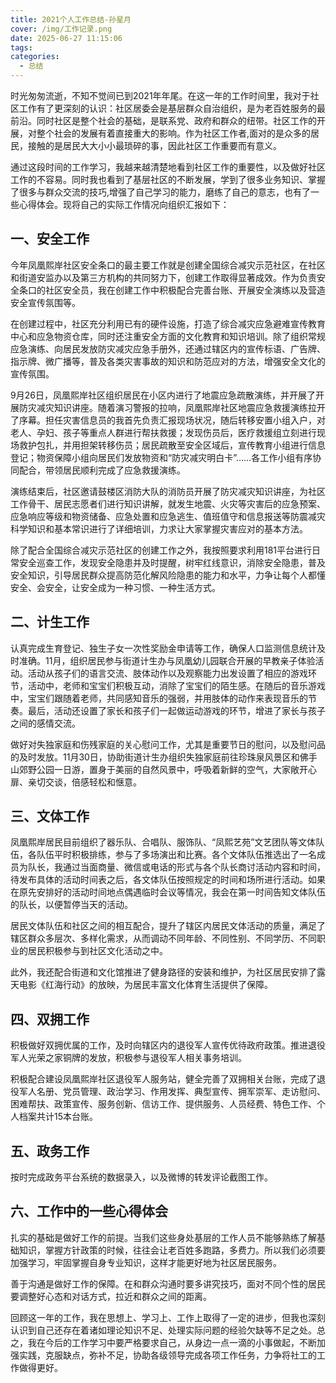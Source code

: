 ```yaml
---
title: 2021个人工作总结-孙星月
cover: /img/工作记录.png
date: 2025-06-27 11:15:06
tags:
categories:
  - 总结
---
```


时光匆匆流逝，不知不觉间已到2021年年尾。在这一年的工作时间里，我对于社区工作有了更深刻的认识：社区居委会是基层群众自治组织，是为老百姓服务的最前沿。同时社区是整个社会的基础，是联系党、政府和群众的纽带。社区工作的开展，对整个社会的发展有着直接重大的影响。作为社区工作者,面对的是众多的居民，接触的是居民大大小小最琐碎的事，因此社区工作重要而有意义。

通过这段时间的工作学习，我越来越清楚地看到社区工作的重要性，以及做好社区工作的不容易。同时我也看到了基层社区的不断发展，学到了很多业务知识、掌握了很多与群众交流的技巧,增强了自己学习的能力，磨练了自己的意志，也有了一些心得体会。现将自己的实际工作情况向组织汇报如下：

## 一、安全工作

今年凤凰熙岸社区安全条口的最主要工作就是创建全国综合减灾示范社区，在社区和街道安监办以及第三方机构的共同努力下，创建工作取得显著成效。作为负责安全条口的社区安全员，我在创建工作中积极配合完善台账、开展安全演练以及营造安全宣传氛围等。

在创建过程中，社区充分利用已有的硬件设施，打造了综合减灾应急避难宣传教育中心和应急物资仓库，同时还注重安全方面的文化教育和知识培训。除了组织常规应急演练、向居民发放防灾减灾应急手册外，还通过辖区内的宣传标语、广告牌、指示牌、微广播等，普及各类灾害事故的知识和防范应对的方法，增强安全文化的宣传氛围。

9月26日，凤凰熙岸社区组织居民在小区内进行了地震应急疏散演练，并开展了开展防灾减灾知识讲座。随着演习警报的拉响，凤凰熙岸社区地震应急救援演练拉开了序幕。担任灾害信息员的我首先负责汇报现场状况，随后转移安置小组入户，对老人、孕妇、孩子等重点人群进行帮扶救援；发现伤员后，医疗救援组立刻进行现场救护包扎，并用担架转移伤员；居民疏散至安全区域后，宣传教育小组进行信息登记；物资保障小组向居民们发放物资和“防灾减灾明白卡”……各工作小组有序协同配合，带领居民顺利完成了应急救援演练。

演练结束后，社区邀请鼓楼区消防大队的消防员开展了防灾减灾知识讲座，为社区工作骨干、居民志愿者们进行知识讲解，就发生地震、火灾等灾害后的应急预案、应急响应等级和物资储备、应急处置和应急逃生、值班值守和信息报送等防震减灾科学知识和基本常识进行了详细培训，力求让大家掌握灾害应对的基本方法。

除了配合全国综合减灾示范社区的创建工作之外，我按照要求利用181平台进行日常安全巡查工作，发现安全隐患并及时提醒，树牢红线意识，消除安全隐患，普及安全知识，引导居民群众提高防范化解风险隐患的能力和水平，力争让每个人都懂安全、会安全，让安全成为一种习惯、一种生活方式。

## 二、计生工作

认真完成生育登记、独生子女一次性奖励金申请等工作，确保人口监测信息统计及时准确。11月，组织居民参与街道计生办与凤凰幼儿园联合开展的早教亲子体验活动。活动从孩子们的语言交流、肢体动作以及观察能力出发设置了相应的游戏环节，活动中，老师和宝宝们积极互动，消除了宝宝们的陌生感。在随后的音乐游戏中，宝宝们跟随着老师，共同感知音乐的强弱，并用肢体的动作来表现音乐的节奏。最后，活动还设置了家长和孩子们一起做运动游戏的环节，增进了家长与孩子之间的感情交流。

做好对失独家庭和伤残家庭的关心慰问工作，尤其是重要节日的慰问，以及慰问品的及时发放。11月30日，协助街道计生办组织失独家庭前往珍珠泉风景区和佛手山郊野公园一日游，置身于美丽的自然风景中，呼吸着新鲜的空气，大家敞开心扉、亲切交谈，倍感轻松和惬意。

## 三、文体工作

凤凰熙岸居民目前组织了器乐队、合唱队、服饰队、“凤熙艺苑”文艺团队等文体队伍，各队伍平时积极排练，参与了多场演出和比赛。各个文体队伍推选出了一名成员为队长，我通过当面商量、微信或电话的形式与各个队长商讨活动内容和时间，待发布具体的活动时间表之后，各文体队伍按照规定的时间和场所进行活动。如果在原先安排好的活动时间地点偶遇临时会议等情况，我会在第一时间告知文体队伍的队长，以便暂停当天的活动。

居民文体队伍和社区之间的相互配合，提升了辖区内居民文体活动的质量，满足了辖区群众多层次、多样化需求，从而调动不同年龄、不同性别、不同学历、不同职业的居民积极参与到社区文化活动之中。

此外，我还配合街道和文化馆推进了健身路径的安装和维护，为社区居民安排了露天电影《红海行动》的放映，为居民丰富文化体育生活提供了保障。

## 四、双拥工作

积极做好双拥优属的工作，及时向辖区内的退役军人宣传优待政府政策。推进退役军人光荣之家铜牌的发放，积极参与退役军人相关事务培训。

积极配合建设凤凰熙岸社区退役军人服务站，健全完善了双拥相关台账，完成了退役军人名册、党员管理、政治学习、作用发挥、典型宣传、拥军崇军、走访慰问、困难帮扶、政策宣传、服务创新、信访工作、提供服务、人员经费、特色工作、个人档案共计15本台账。

## 五、政务工作

  按时完成政务平台系统的数据录入，以及微博的转发评论截图工作。

## 六、工作中的一些心得体会

  扎实的基础是做好工作的前提。当我们这些身处基层的工作人员不能够熟练了解基础知识，掌握方针政策的时候，往往会让老百姓多跑路，多费力。所以我们必须要加强学习，牢固掌握自身专业知识，这样才能更好地为社区居民服务。

  善于沟通是做好工作的保障。在和群众沟通时要多讲究技巧，面对不同个性的居民要调整好心态和对话方式，拉近和群众之间的距离。

回顾这一年的工作，我在思想上、学习上、工作上取得了一定的进步，但我也深刻认识到自己还存在着诸如理论知识不足、处理实际问题的经验欠缺等不足之处。总之，我在今后的工作学习中要严格要求自己，从身边一点一滴的小事做起，不断加强实践，克服缺点，弥补不足，协助各级领导完成各项工作任务，力争将社工的工作做得更好。
